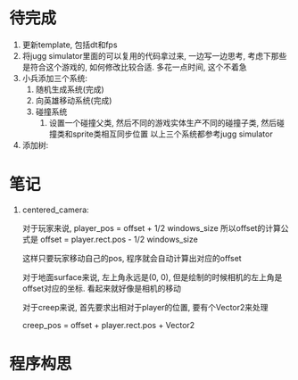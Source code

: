 # 待完成
1. 更新template, 包括dt和fps
2. 将jugg simulator里面的可以复用的代码拿过来, 一边写一边思考, 考虑下那些是符合这个游戏的, 如何修改比较合适. 多花一点时间, 这个不着急
3. 小兵添加三个系统:
	1. 随机生成系统(完成)
	2. 向英雄移动系统(完成)
	3. 碰撞系统
      	1. 设置一个碰撞父类, 然后不同的游戏实体生产不同的碰撞子类, 然后碰撞类和sprite类相互同步位置
	以上三个系统都参考jugg simulator
4. 添加树: 

#  笔记
1. centered_camera: 
	
	对于玩家来说, player_pos = offset + 1/2 windows_size
		所以offset的计算公式是
		offset = player.rect.pos - 1/2 windows_size
	
	这样只要玩家移动自己的pos, 程序就会自动计算出对应的offset

	对于地面surface来说, 左上角永远是(0, 0), 但是绘制的时候相机的左上角是offset对应的坐标. 看起来就好像是相机的移动

	对于creep来说, 首先要求出相对于player的位置, 要有个Vector2来处理
	
	creep_pos = offset + player.rect.pos + Vector2

# 程序构思

